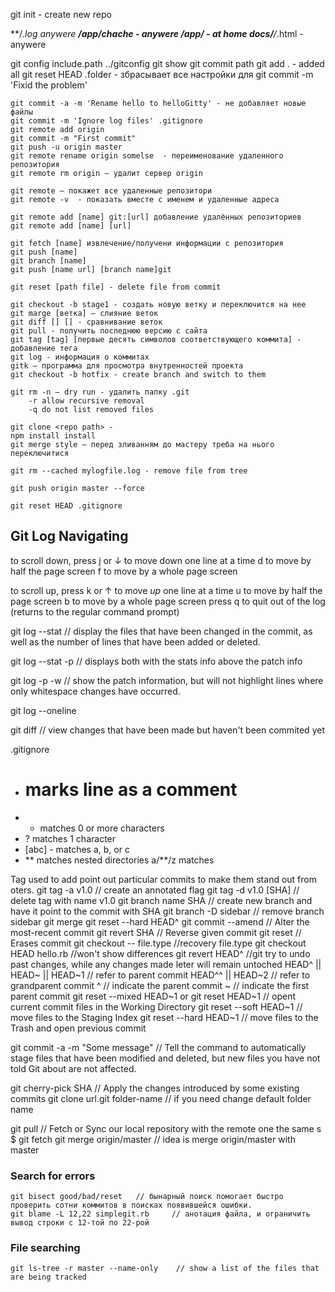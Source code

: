 git init - create new repo 

**/*.log anywere 
**/app/chache - anywere 
/app/ - at home 
docs/**/*.html - anywere 

git config include.path ../gitconfig 
	git show 
	git commit path 
	git add .  - added all 
	git reset HEAD .folder - збрасывает все настройки для 
	git commit -m 'Fixid the problem'

	git commit -a -m 'Rename hello to helloGitty' - не добавляет новые файлы
	git commit -m 'Ignore log files' .gitignore
	git remote add origin
	git commit -m "First commit"
	git push -u origin master
	git remote rename origin somelse  - переименование удаленного репозитория
	git remote rm origin – удалит сервер origin

	git remote – покажет все удаленные репозитори
	git remote -v  - показать вместе с именем и удаленные адреса 

	git remote add [name] git:[url] добавление удалённых репозиториев
	git remote add [name] [url]
	
	git fetch [name] извлечение/получени информации с репозитория
	git push [name]
	git branch [name] 
	git push [name url] [branch name]git

	git reset [path file] - delete file from commit

	git checkout -b stage1 - создать новую ветку и переключится на нее
	git marge [ветка] – слияние веток
	git diff [] [] - сравнивание веток 
	git pull - получить последнюю версию с сайта 
	git tag [tag] [первые десять символов соответствующего коммита] - добавление тега
	git log - информация о коммитах
	gitk – программа для просмотра внутренностей проекта
	git checkout -b hotfix - create branch and switch to them

	git rm -n – dry run - удалить папку .git
		-r allow recursive removal 
		-q do not list removed files 

	git clone <repo path> -
	npm install install 
	git merge style – перед зливанням до мастеру треба на нього переключитися

	git rm --cached mylogfile.log - remove file from tree

	git push origin master --force 

	git reset HEAD .gitignore 
## Git Log Navigating

to scroll down, press
j or ↓ to move down one line at a time
d to move by half the page screen
f to move by a whole page screen

to scroll up, press
k or ↑ to move _up_ one line at a time
u to move by half the page screen
b to move by a whole page screen
press q to quit out of the log (returns to the regular command prompt)

git log --stat 		// display the files that have been changed in the commit, as well as the number of lines that have been added or deleted.

git log --stat -p	// displays both with the stats info above the patch info 

git log -p -w 		// show the patch information, but will not highlight lines where only whitespace changes have occurred. 

git log --oneline 

git diff 		// view changes that have been made but haven't been commited yet

.gitignore
- # marks line as a comment
- * matches 0 or more characters
- ? matches 1 character 
- [abc] - matches a, b, or c
- ** matches nested directories a/**/z matches 

Tag used to add point  out particular commits to make them stand out from oters.
git tag -a v1.0 	// create an annotated flag 
git tag -d v1.0 [SHA]	// delete tag with name v1.0 
git branch name SHA	// create new branch and have it point to the commit with SHA
git branch -D sidebar	// remove branch sidebar 
git merge 
git reset --hard HEAD^
git commit --amend	// Alter the most-recent commit 
git revert SHA 		// Reverse given commit
git reset 		// Erases commit 
git checkout -- file.type	//recovery file.type 
git checkout HEAD hello.rb 	//won't show differences
git revert HEAD^		//git try to undo past changes, while any changes made leter will remain untoched
	HEAD^ || HEAD~ || HEAD~1 	// refer to parent commit 
	HEAD^^ || HEAD~2		// refer to grandparent commit
	^	// indicate the parent commit
	~	// indicate the first parent commit
git reset --mixed HEAD~1  or git reset HEAD~1 	// opent current commit files in the Working Directory
git reset --soft HEAD~1  	// move files to the Staging Index 
git reset --hard HEAD~1  	// move files to the Trash and open  previous commit

git commit -a -m "Some message" // Tell the command to automatically stage files that have been modified and deleted, but 	new files you have not told Git about are not affected.

git cherry-pick SHA 	// Apply the changes introduced by some existing commits
git clone url.git folder-name	// if you need change default folder name

git pull 	// Fetch or Sync our local repository with the remote one the same s $ git fetch
git merge origin/master		// idea is merge origin/master with master
### Search for errors
```git
git bisect good/bad/reset 	// бынарный поиск помогает быстро проверить сотни коммитов в поисках появившейся ошибки.
git blame -L 12,22 simplegit.rb 	// анотация файла, и ограничить вывод строки с 12-той по 22-рой
```
### File searching
```git
git ls-tree -r master --name-only    // show a list of the files that are being tracked
```
